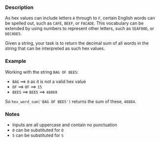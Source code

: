 ### Description
As hex values can include letters `A` through to `F`, certain English words can be spelled out, such as `CAFE`, `BEEF`, or `FACADE`.
This vocabulary can be extended by using numbers to represent other letters, such as `5EAF00D`, or `DEC0DE5`.

Given a string, your task is to return the decimal sum of all words in the string that can be interpreted as such hex values.


### Example

Working with the string `BAG OF BEES`:  
* `BAG` ==> `0` as it is not a valid hex value  
* `OF` ==> `0F` ==> `15`  
* `BEES` ==> `BEE5` ==> `48869`

So `hex_word_sum('BAG OF BEES')` returns the sum of these, `48884`.


### Notes
* Inputs are all uppercase and contain no punctuation
* `0` can be substituted for `O`
* `5` can be substituted for `S`
